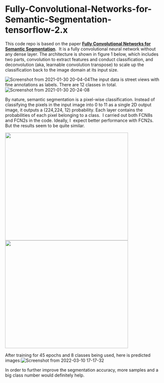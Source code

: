 # Fully-Convolutional-Networks-for-Semantic-Segmentation-tensorflow-2.x

This code repo is based on the paper **[Fully Convolutional Networks for Semantic Segmentation](https://arxiv.org/pdf/1411.4038.pdf)**.  It is a fully convolutional neural network without any dense layer. The architecture is shown in figure 1 below, which includes two parts, convolution to extract features and conduct classification, and deconvolution (aka, learnable convolution transpose) to scale up the classification back to the image domain at its input size. 

![Screenshot from 2021-01-30 20-04-04](https://user-images.githubusercontent.com/58440102/106374465-925fc380-6338-11eb-8c64-9ac93bc38601.png)The input data is street views with fine annotations as labels. There are 12 classes in total. ![Screenshot from 2021-01-30 20-24-08](https://user-images.githubusercontent.com/58440102/106374558-35184200-6339-11eb-9a3d-a149172c6f84.png)

By nature, semantic segmentation is a pixel-wise classification. Instead of classifying the pixels in the input image into 0 to 11 as a single 2D output image, it outputs a (224,224, 12) probability. Each layer contains the probabilities of each pixel belonging to a class. 
I carried out both FCN8s and FCN2s in the code. Ideally, I  expect better performance with FCN2s. But the results seem to be quite similar. 




<img src="https://user-images.githubusercontent.com/58440102/106374671-31d18600-633a-11eb-8c9b-751e863abf48.png" width="400" height="350"><img src="https://user-images.githubusercontent.com/58440102/106374673-3433e000-633a-11eb-8ba4-18bbfd305b5a.png" width="400" height="350">

After training for 45 epochs and 8 classes being used, here is predicted images:![Screenshot from 2022-03-10 17-17-32](https://user-images.githubusercontent.com/58440102/157783198-9899095f-6c6f-4a50-886b-99b912b61c57.png)

In order to further improve the segmentation accuracy, more samples and a big class number would definitely help.
